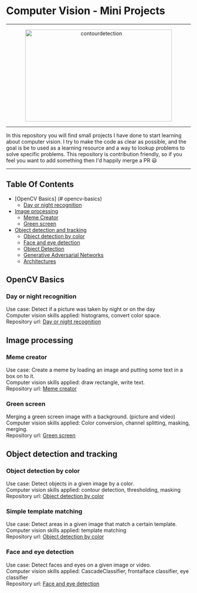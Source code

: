 # Computer Vision - Mini Projects

***

<p align="center">
<img alt="contourdetection" width="400" height="250" src="https://media.giphy.com/media/nRMNBsprKN0zLpaiHO/giphy-downsized-large.gif">
</p>

***

In this repository you will find small projects I have done to start learning about computer vision. I try to make the code as clear as possible, and the goal is be to used as a learning resource and a way to lookup problems to solve specific problems. This repository is contribution friendly, so if you feel you want to add something then I'd happily merge a PR 😃

***

## Table Of Contents

- [OpenCV Basics] (# opencv-basics)
	- [Day or night recognition](#day-or-night-recognition)	
- [Image processing](#tensorflow-tutorials)
	- [Meme Creator](#Meme-Creator)
	- [Green screen](#Green-screen)
- [Object detection and tracking](#pytorch-tutorials)
	- [Object detection by color](#Object-detection-by-color)
	- [Face and eye detection](#face-and-eye-detection)
    - [Object Detection](#Object-Detection)
	- [Generative Adversarial Networks](#Generative-Adversarial-Networks)
	- [Architectures](#architectures)

## OpenCV Basics
### Day or night recognition
Use case: Detect if a picture was taken by night or on the day <br>
Computer vision skills applied: histograms, convert color space. <br>
Repository url: [Day or night recognition](https://github.com/Tobias-GH-Schulz/computer-vision/tree/main/Day%20or%20night%20recognition)<br>
  

## Image processing
### Meme creator
Use case: Create a meme by loading an image and putting some text in a box on to it. <br>
Computer vision skills applied: draw rectangle, write text. <br>
Repository url: [Meme creator](https://github.com/Tobias-GH-Schulz/computer-vision/tree/main/Meme%20creator)<br>

### Green screen
Merging a green screen image with a background. (picture and video) <br>
Computer vision skills applied: Color conversion, channel splitting, masking, merging. <br>
Repository url: [Green screen](https://github.com/Tobias-GH-Schulz/computer-vision/tree/main/Green%20screen)<br>



## Object detection and tracking
### Object detection by color
Use case: Detect objects in a given image by a color. <br>
Computer vision skills applied: contour detection, thresholding, masking <br>
Repository url: [Object detection by color](https://github.com/Tobias-GH-Schulz/computer-vision/tree/main/Object%20detection%20by%20color)<br>

### Simple template matching
Use case: Detect areas in a given image that match a certain template. <br>
Computer vision skills applied: template matching <br>
Repository url: [Object detection by color](https://github.com/Tobias-GH-Schulz/computer-vision/tree/main/Object%20detection%20by%20color)<br>


### Face and eye detection
Use case: Detect faces and eyes on a given image or video. <br>
Computer vision skills applied: CascadeClassifier, frontalface classifier, eye classifier <br>
Repository url: [Face and eye detection](https://github.com/Tobias-GH-Schulz/computer-vision/tree/main/Face%20detector)<br>








